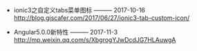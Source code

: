 
- ionic3之自定义tabs菜单图标   ——— 2017-10-16  
http://blog.giscafer.com/2017/06/27/ionic3-tab-custom-icon/

- Angular5.0.0新特性  ——— 2017-11-3  
http://mp.weixin.qq.com/s/XbgrogYJwDcdJG7HLAuwgA